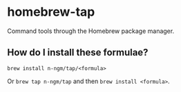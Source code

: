 # homebrew-tap
Command tools through the Homebrew package manager.

## How do I install these formulae?

`brew install n-ngm/tap/<formula>`

Or `brew tap n-ngm/tap` and then `brew install <formula>`.
